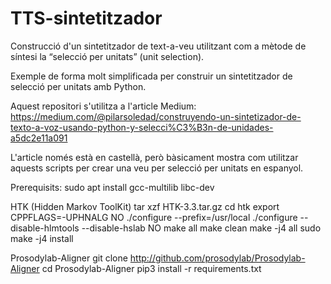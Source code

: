 # TTS-sintetitzador

Construcció d'un sintetitzador de text-a-veu utilitzant com a mètode de síntesi la “selecció per unitats” (unit selection).

Exemple de forma molt simplificada per construir un sintetitzador de selecció per unitats amb Python.

Aquest repositori s'utilitza a l'article Medium:
https://medium.com/@pilarsoledad/construyendo-un-sintetizador-de-texto-a-voz-usando-python-y-selecci%C3%B3n-de-unidades-a5dc2e11a091

L'article només està en castellà, però bàsicament mostra com utilitzar aquests scripts per crear una veu
per selecció per unitats en espanyol.

Prerequisits:
   sudo apt install gcc-multilib libc-dev

   HTK (Hidden Markov ToolKit)
      tar xzf HTK-3.3.tar.gz
      cd htk
      export CPPFLAGS=-UPHNALG
        NO ./configure --prefix=/usr/local
      ./configure --disable-hlmtools --disable-hslab
        NO make all
      make clean
      make -j4 all
      sudo make -j4 install

   Prosodylab-Aligner
      git clone http://github.com/prosodylab/Prosodylab-Aligner
      cd Prosodylab-Aligner
      pip3 install -r requirements.txt
